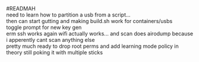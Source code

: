 #READMAH
<br>
need to learn how to partition a usb from a script...<br>
then can start gutting and making build.sh work for containers/usbs<br>
toggle prompt for new key gen<br>
erm ssh works again wifi actually works... and scan does airodump because i apperently cant scan anything else<br>
pretty much ready to drop root perms and add learning mode policy in theory still poking it with multiple sticks<br>
<br>
<br>
<br>
<br>
<br>
<br>
<br>
<br>
<br>

